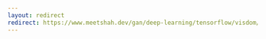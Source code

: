```yaml
---
layout: redirect 
redirect: https://www.meetshah.dev/gan/deep-learning/tensorflow/visdom/2017/04/01/3d-generative-adverserial-networks-for-volume-classification-and-generation.html
---
```

